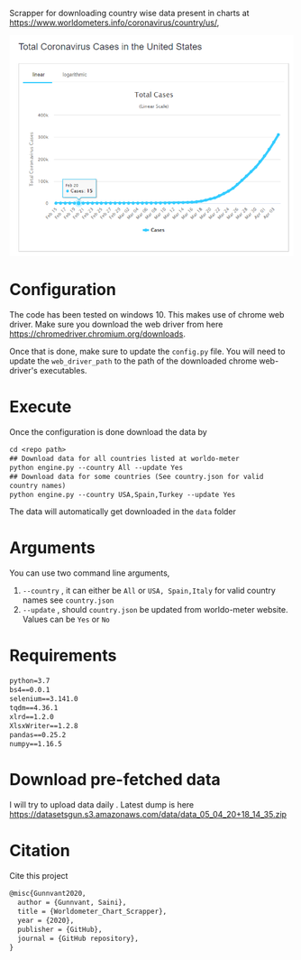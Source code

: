 Scrapper for downloading country wise data present in charts at https://www.worldometers.info/coronavirus/country/us/, 

![](./imgs/total_cases.png)

# Configuration

The code has been tested on windows 10. This makes use of chrome web driver. Make sure you download the web driver from here https://chromedriver.chromium.org/downloads.

Once that is done, make sure to update the ```config.py``` file. You will need to update the ```web_driver_path``` to the path of the downloaded chrome web-driver's executables.



# Execute

Once the configuration is done download the data by

```
cd <repo path>
## Download data for all countries listed at worldo-meter
python engine.py --country All --update Yes
## Download data for some countries (See country.json for valid country names)
python engine.py --country USA,Spain,Turkey --update Yes
```

The data will automatically get downloaded in the ```data``` folder

# Arguments

You can use two command line arguments,

1.  ```--country``` , it can either be ```All``` or ```USA, Spain,Italy``` for valid country names see ```country.json``` 
2. ```--update``` , should ```country.json``` be updated from worldo-meter website. Values can be ```Yes``` or ```No```

# Requirements

```
python=3.7
bs4==0.0.1
selenium==3.141.0
tqdm==4.36.1
xlrd==1.2.0
XlsxWriter==1.2.8
pandas==0.25.2
numpy==1.16.5
```

# Download pre-fetched data

I will try to upload data daily . Latest dump is here https://datasetsgun.s3.amazonaws.com/data/data_05_04_20+18_14_35.zip



# Citation

Cite this project

```
@misc{Gunnvant2020,
  author = {Gunnvant, Saini},
  title = {Worldometer_Chart_Scrapper},
  year = {2020},
  publisher = {GitHub},
  journal = {GitHub repository},
}
```

